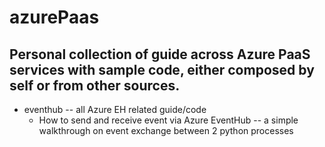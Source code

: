 # azurePaas  
Personal collection of guide across Azure PaaS services with sample code, either composed by self or from other sources.  
------
* eventhub -- all Azure EH related guide/code
  * How to send and receive event via Azure EventHub -- a simple walkthrough on event exchange between 2 python processes
